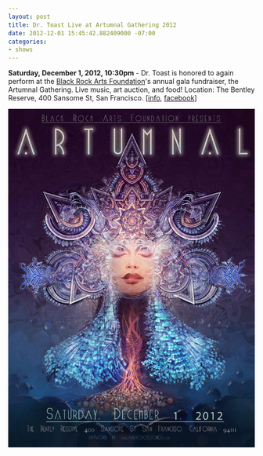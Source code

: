 ```yaml
---
layout: post
title: Dr. Toast Live at Artumnal Gathering 2012
date: 2012-12-01 15:45:42.882409000 -07:00
categories:
- shows
---
```


**Saturday, December 1, 2012, 10:30pm** - Dr. Toast is honored to again perform at the [Black Rock Arts Foundation](http://blackrockarts.org/)'s annual gala fundraiser, the Artumnal Gathering. Live music, art auction, and food! Location: The Bentley Reserve, 400 Sansome St, San Francisco.
\[[info][], [facebook][]\]

![flyer](/uploads/2012/12/Artumnal-2012-Hi-Res-Web.jpg)

[info]: http://blackrockarts.org/events/artumnal-gathering-2012
[facebook]: https://www.facebook.com/events/281493565295121/
